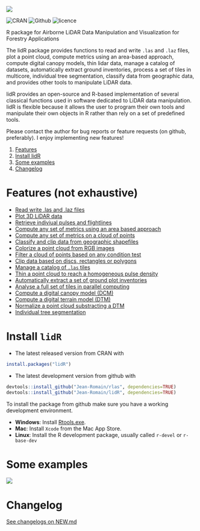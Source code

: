 ![](https://raw.githubusercontent.com/Jean-Romain/lidR/gh-pages/images/lidr-ban.png)<br/>

![CRAN](https://img.shields.io/badge/CRAN-1.2.0-brightgreen.svg)  ![Github](https://img.shields.io/badge/Github-1.2.1-green.svg) ![licence](https://img.shields.io/badge/Licence-GPL--3-blue.svg)

R package for Airborne LiDAR Data Manipulation and Visualization for Forestry Applications

The lidR package provides functions to read and write `.las` and `.laz` files, plot a point cloud, compute metrics using an area-based approach, compute digital canopy models, thin lidar data, manage a catalog of datasets, automatically extract ground inventories, process a set of tiles in multicore, individual tree segmentation, classify data from geographic data, and provides other tools to manipulate LiDAR data.

lidR provides an open-source and R-based implementation of several classical functions used in software dedicated to LiDAR data manipulation. lidR is flexible because it allows the user to program their own tools and manipulate their own objects in R rather than rely on a set of predefined tools.

Please contact the author for bug reports or feature requests (on github, preferably). I enjoy implementing new features!

1. [Features](#features-not-exhaustive)
2. [Install lidR](#install-lidr)
3. [Some examples](#some-examples)
4. [Changelog](#changelog)

# Features (not exhaustive)

- [Read write .las and .laz files](https://github.com/Jean-Romain/lidR/wiki/readLAS)
- [Plot 3D LiDAR data](https://github.com/Jean-Romain/lidR/wiki/lasplot)
- [Retrieve indiviual pulses and flightlines](https://github.com/Jean-Romain/lidR/wiki/readLAS#dynamically-computed-fields)
- [Compute any set of metrics using an area based approach](https://github.com/Jean-Romain/lidR/wiki/grid_metrics)
- [Compute any set of metrics on a cloud of points](https://github.com/Jean-Romain/lidR/wiki/cloud_metrics)
- [Classify and clip data from geographic shapefiles](https://github.com/Jean-Romain/lidR/wiki/lasclassify)
- [Colorize a point cloud from RGB images](https://github.com/Jean-Romain/lidR/wiki/lasclassify)
- [Filter a cloud of points based on any condition test](https://github.com/Jean-Romain/lidR/wiki/lasfilter)
- [Clip data based on discs, rectangles or polygons](https://github.com/Jean-Romain/lidR/wiki/lasclip)
- [Manage a catalog of `.las` tiles](https://github.com/Jean-Romain/lidR/wiki/catalog)
- [Thin a point cloud to reach a homogeneous pulse density](https://github.com/Jean-Romain/lidR/wiki/lasdecimate)
- [Automatically extract a set of ground plot inventories](https://github.com/Jean-Romain/lidR/wiki/catalog_queries)
- [Analyse a full set of tiles in parallel computing](https://github.com/Jean-Romain/lidR/wiki/catalog_apply)
- [Compute a digital canopy model (DCM)](https://github.com/Jean-Romain/lidR/wiki/grid_canopy)
- [Compute a digital terrain model (DTM)](https://github.com/Jean-Romain/lidR/wiki/grid_terrain)
- [Normalize a point cloud substracting a DTM](https://github.com/Jean-Romain/lidR/wiki/lasnormalize)
- [Individual tree segmentation](https://github.com/Jean-Romain/lidR/wiki/Tree-segmentation-from-A-to-Z)

# Install `lidR`

* The latest released version from CRAN with

```r
install.packages("lidR")
```

* The latest development version from github with

```r
devtools::install_github("Jean-Romain/rlas", dependencies=TRUE)
devtools::install_github("Jean-Romain/lidR", dependencies=TRUE)
```

To install the package from github make sure you have a working development environment.

* **Windows**: Install [Rtools.exe](https://cran.r-project.org/bin/windows/Rtools/).  
* **Mac**: Install `Xcode` from the Mac App Store.
* **Linux**: Install the R development package, usually called `r-devel` or `r-base-dev`
    
# Some examples

![](https://raw.githubusercontent.com/Jean-Romain/lidR/gh-pages/images/examplereadme.png)

# Changelog

[See changelogs on NEW.md](https://github.com/Jean-Romain/lidR/blob/master/NEWS.md)